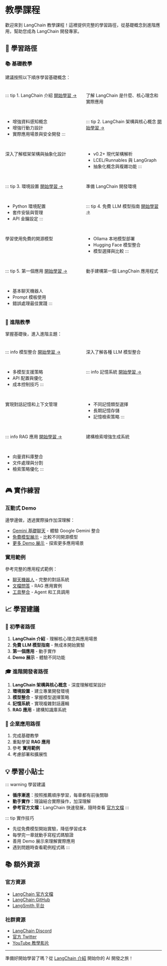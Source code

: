 # 教學課程

歡迎來到 LangChain 教學課程！這裡提供完整的學習路徑，從基礎概念到進階應用，幫助您成為 LangChain 開發專家。

## 🎯 學習路徑

### 📚 基礎教學

建議按照以下順序學習基礎概念：

<div class="course-grid">

::: tip 1. LangChain 介紹
[開始學習 →](/tutorials/introduction)

了解 LangChain 是什麼、核心理念和實際應用
- 增強資料感知概念
- 增強行動力設計
- 實際應用場景與安全開發
:::

::: tip 2. LangChain 架構與核心概念
[開始學習 →](/tutorials/architecture)

深入了解框架架構與抽象化設計
- v0.2+ 現代架構解析
- LCEL/Runnables 與 LangGraph
- 抽象化概念與複雜功能
:::

::: tip 3. 環境設置
[開始學習 →](/tutorials/setup)

準備 LangChain 開發環境
- Python 環境配置
- 套件安裝與管理
- API 金鑰設定
:::

::: tip 4. 免費 LLM 模型指南
[開始學習 →](/tutorials/free-llm-models)

學習使用免費的開源模型
- Ollama 本地模型部署
- Hugging Face 模型整合
- 模型選擇與比較
:::

::: tip 5. 第一個應用
[開始學習 →](/tutorials/first-app)

動手建構第一個 LangChain 應用程式
- 基本聊天機器人
- Prompt 模板使用
- 錯誤處理最佳實踐
:::

</div>

### 🚀 進階教學

掌握基礎後，進入進階主題：

<div class="course-grid">

::: info 模型整合
[開始學習 →](/tutorials/model-integration)

深入了解各種 LLM 模型整合
- 多模型支援策略
- API 配置與優化
- 成本控制技巧
:::

::: info 記憶系統
[開始學習 →](/tutorials/memory)

實現對話記憶和上下文管理
- 不同記憶類型選擇
- 長期記憶存儲
- 記憶檢索策略
:::

::: info RAG 應用
[開始學習 →](/tutorials/rag)

建構檢索增強生成系統
- 向量資料庫整合
- 文件處理與分割
- 檢索策略優化
:::

</div>

## 🎮 實作練習

### 互動式 Demo

邊學邊做，透過實際操作加深理解：

- [Gemini 基礎聊天](/demos/gemini-chat) - 體驗 Google Gemini 整合
- [免費模型展示](/demos/free-models) - 比較不同開源模型
- [更多 Demo 展示](/demos/) - 探索更多應用場景

### 實用範例

參考完整的應用程式範例：

- [聊天機器人](/examples/chatbot) - 完整的對話系統
- [文檔問答](/examples/document-qa) - RAG 應用實例
- [工具整合](/examples/tools) - Agent 和工具調用

## 📈 學習建議

### 🔰 初學者路徑
1. **LangChain 介紹** - 理解核心理念與應用場景
2. **免費 LLM 模型指南** - 無成本開始實驗
3. **第一個應用** - 動手實作
4. **Demo 展示** - 體驗不同功能

### 🎓 進階開發者路徑  
1. **LangChain 架構與核心概念** - 深度理解框架設計
2. **環境設置** - 建立專業開發環境
3. **模型整合** - 掌握模型選擇策略
4. **記憶系統** - 實現複雜對話邏輯
5. **RAG 應用** - 建構知識庫系統

### 🏢 企業應用路徑
1. 完成基礎教學
2. 重點學習 **RAG 應用**
3. 參考 **實用範例**
4. 考慮部署和擴展性

## 💡 學習小貼士

::: warning 學習建議
- **循序漸進**：按照推薦順序學習，每章都有前後關聯
- **動手實作**：理論結合實際操作，加深理解
- **參考官方文檔**：LangChain 快速發展，隨時查看 [官方文檔](https://python.langchain.com/)
:::

::: tip 實作技巧
- 先從免費模型開始實驗，降低學習成本
- 每學完一章就動手寫程式碼驗證
- 善用 Demo 展示來理解實際應用
- 遇到問題時查看範例程式碼
:::

## 📚 額外資源

### 官方資源
- [LangChain 官方文檔](https://python.langchain.com/)
- [LangChain GitHub](https://github.com/langchain-ai/langchain)  
- [LangSmith 平台](https://smith.langchain.com/)

### 社群資源
- [LangChain Discord](https://discord.gg/langchain)
- [官方 Twitter](https://twitter.com/langchainai)
- [YouTube 教學影片](https://www.youtube.com/@langchain)

---

準備好開始學習了嗎？從 [LangChain 介紹](/tutorials/introduction) 開始你的 AI 開發之旅！

<style>
.course-grid {
  display: grid;
  gap: 1rem;
  margin: 1.5rem 0;
}

@media (min-width: 768px) {
  .course-grid {
    grid-template-columns: repeat(2, 1fr);
  }
}

.course-grid .tip,
.course-grid .info {
  margin: 0;
}
</style>